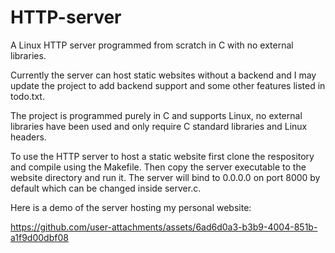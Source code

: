 # HTTP-server
A Linux HTTP server programmed from scratch in C with no external libraries.

Currently the server can host static websites without a backend and I may update the project to add backend support and some other features listed in todo.txt.

The project is programmed purely in C and supports Linux, no external libraries have been used and only require C standard libraries and Linux headers.

To use the HTTP server to host a static website first clone the respository and compile using the Makefile. Then copy the server executable to the website directory and run it. The server will bind to 0.0.0.0 on port 8000 by default which can be changed inside server.c.

Here is a demo of the server hosting my personal website:

https://github.com/user-attachments/assets/6ad6d0a3-b3b9-4004-851b-a1f9d00dbf08
